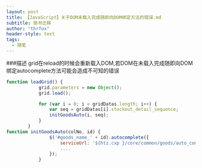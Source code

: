 ```yaml
---
layout: post
title: 【JavaScript】关于DOM未载入完成随即向DOM绑定方法的错误.md
subtitle: 简书迁移
author: "thrfox"
header-style: text
tags:
  - 随笔
---
```


###描述
grid在reload的时候会重新载入DOM,若DOM在未载入完成随即向DOM绑定autocomplete方法可能会造成不可知的错误
```Javascript
function loadGrid() {
            grid.parameters = new Object();
            grid.load();

            for (var i = 0; i < gridDatas.length; i++) {
                var seq = gridDatas[i].stockout_detail_sequence;
                initGoodsAuto(i, seq);
            }
        }
function initGoodsAuto(colNo, id) {
                $('#goods_name_' + id).autocomplete({
                    serviceUrl: '${htz.cxp }/core/common/goods/auto_complete/data',
                    ....
                });
            }
```
